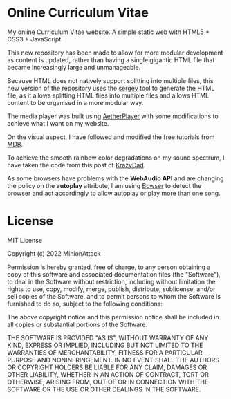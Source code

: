 # Online Curriculum Vitae

My online Curriculum Vitae website. A simple static web with HTML5 + CSS3 + JavaScript.

This new repository has been made to allow for more modular development as content is updated, rather than having a single gigantic HTML
file that became increasingly large and unmanageable.

Because HTML does not natively support splitting into multiple files, this new version of the repository uses
the [sergey](https://sergey.cool/) tool to generate the HTML file, as it allows splitting HTML files into multiple files and allows HTML
content to be organised in a more modular way.

The media player was built using [AetherPlayer](https://github.com/peinhu/AetherPlayer) with some modifications to achieve what I want on my
website.

On the visual aspect, I have followed and modified the free tutorials from [MDB](https://mdbootstrap.com/education/bootstrap/).

To achieve the smooth rainbow color degradations on my sound spectrum, I have taken the code from this post
of [KrazyDad](https://krazydad.com/tutorials/makecolors.php).

As some browsers have problems with the **WebAudio API** and are changing the policy on the **autoplay** attribute, I am
using [Bowser](https://github.com/lancedikson/bowser) to detect the browser and act accordingly to allow autoplay or play more than one
song.

# License

MIT License

Copyright (c) 2022 MinionAttack

Permission is hereby granted, free of charge, to any person obtaining a copy
of this software and associated documentation files (the "Software"), to deal
in the Software without restriction, including without limitation the rights
to use, copy, modify, merge, publish, distribute, sublicense, and/or sell
copies of the Software, and to permit persons to whom the Software is
furnished to do so, subject to the following conditions:

The above copyright notice and this permission notice shall be included in all
copies or substantial portions of the Software.

THE SOFTWARE IS PROVIDED "AS IS", WITHOUT WARRANTY OF ANY KIND, EXPRESS OR
IMPLIED, INCLUDING BUT NOT LIMITED TO THE WARRANTIES OF MERCHANTABILITY,
FITNESS FOR A PARTICULAR PURPOSE AND NONINFRINGEMENT. IN NO EVENT SHALL THE
AUTHORS OR COPYRIGHT HOLDERS BE LIABLE FOR ANY CLAIM, DAMAGES OR OTHER
LIABILITY, WHETHER IN AN ACTION OF CONTRACT, TORT OR OTHERWISE, ARISING FROM,
OUT OF OR IN CONNECTION WITH THE SOFTWARE OR THE USE OR OTHER DEALINGS IN THE
SOFTWARE.